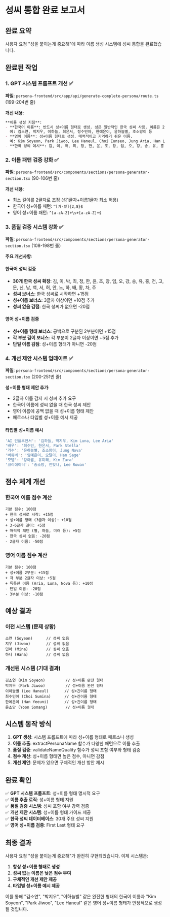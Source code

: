 # 성씨 통합 완료 보고서

## 완료 요약
사용자 요청 "성을 붙이는게 중요해"에 따라 이름 생성 시스템에 성씨 통합을 완료했습니다.

## 완료된 작업

### 1. GPT 시스템 프롬프트 개선 ✅
**파일**: `persona-frontend/src/app/api/generate-complete-persona/route.ts` (199-204번 줄)

**개선 내용**:
```markdown
**이름 생성 지침**:
- **한국어 이름**: 반드시 성+이름 형태로 생성. 성은 일반적인 한국 성씨 사용. 이름은 2-4글자의 다양한 길이로 생성.
  예: 김소연, 박지우, 이하늘, 최은서, 정수민아, 한예은이, 윤하늘별, 조소망이 등
- **영어 이름**: 성+이름 형태로 생성. 매력적이고 기억하기 쉬운 이름.
  예: Kim Soyeon, Park Jiwoo, Lee Haneul, Choi Eunseo, Jung Aria, Han Luna, Yoon Stella, Jo Zara 등
- **한국 성씨 예시**: 김, 이, 박, 최, 정, 한, 윤, 조, 장, 임, 오, 강, 송, 유, 홍, 전, 고, 문, 신, 남 등
```

### 2. 이름 패턴 검증 강화 ✅
**파일**: `persona-frontend/src/components/sections/persona-generator-section.tsx` (90-106번 줄)

**개선 내용**:
- 최소 길이를 2글자로 조정 (성1글자+이름1글자 최소 허용)
- 한국어 성+이름 패턴: `^[가-힣]{2,8}$`
- 영어 성+이름 패턴: `^[a-zA-Z]+\s+[a-zA-Z]+$`

### 3. 품질 검증 시스템 강화 ✅
**파일**: `persona-frontend/src/components/sections/persona-generator-section.tsx` (108-198번 줄)

**주요 개선사항**:

#### 한국어 성씨 검증
- **30개 한국 성씨 확장**: 김, 이, 박, 최, 정, 한, 윤, 조, 장, 임, 오, 강, 송, 유, 홍, 전, 고, 문, 신, 남, 백, 서, 허, 안, 노, 하, 배, 황, 차, 주
- **성씨 보너스**: 한국 성씨로 시작하면 +15점
- **성+이름 보너스**: 3글자 이상이면 +10점 추가
- **성씨 없음 감점**: 한국 성씨가 없으면 -20점

#### 영어 성+이름 검증
- **성+이름 형태 보너스**: 공백으로 구분된 2부분이면 +15점
- **각 부분 길이 보너스**: 각 부분이 2글자 이상이면 +5점 추가
- **단일 이름 감점**: 성+이름 형태가 아니면 -20점

### 4. 개선 제안 시스템 업데이트 ✅
**파일**: `persona-frontend/src/components/sections/persona-generator-section.tsx` (200-251번 줄)

**성+이름 형태 제안 추가**:
- 2글자 이름 감지 시 성씨 추가 요구
- 한국어 이름에 성씨 없을 때 한국 성씨 제안
- 영어 이름에 공백 없을 때 성+이름 형태 제안
- 페르소나 타입별 성+이름 예시 제공

#### 타입별 성+이름 예시
```javascript
'AI 인플루언서': '김하늘, 박지우, Kim Luna, Lee Aria'
'배우': '최수민, 한은서, Park Stella'
'가수': '윤하늘별, 조소망이, Jung Nova'
'버튜버': '임예은이, 오달이, Han Sage'
'모델': '강아름, 유미래, Kim Zara'
'크리에이터': '송소망, 전빛나, Lee Rowan'
```

## 점수 체계 개선

### 한국어 이름 점수 계산
```
기본 점수: 100점
+ 한국 성씨로 시작: +15점
+ 성+이름 형태 (3글자 이상): +10점
+ 3-6글자 길이: +5점
+ 매력적 패턴 (별, 하늘, 미래 등): +5점
- 한국 성씨 없음: -20점
- 2글자 이름: -50점
```

### 영어 이름 점수 계산
```
기본 점수: 100점
+ 성+이름 2부분: +15점
+ 각 부분 2글자 이상: +5점
+ 독특한 이름 (Aria, Luna, Nova 등): +10점
- 단일 이름: -20점
- 3부분 이상: -10점
```

## 예상 결과

### 이전 시스템 (문제 상황)
```
소연 (Soyeon)      // 성씨 없음
지우 (Jiwoo)       // 성씨 없음
민아 (Mina)        // 성씨 없음
하나 (Hana)        // 성씨 없음
```

### 개선된 시스템 (기대 결과)
```
김소연 (Kim Soyeon)         // 성+이름 완전 형태
박지우 (Park Jiwoo)         // 성+이름 완전 형태
이하늘별 (Lee Haneul)       // 성+긴이름 형태
최수민아 (Choi Sumina)      // 성+긴이름 형태
한예은이 (Han Yeeuni)       // 성+긴이름 형태
윤소망 (Yoon Somang)        // 성+이름 형태
```

## 시스템 동작 방식

1. **GPT 생성**: 시스템 프롬프트에 따라 성+이름 형태로 페르소나 생성
2. **이름 추출**: extractPersonaName 함수가 다양한 패턴으로 이름 추출
3. **품질 검증**: validateNameQuality 함수가 성씨 포함 여부와 형태 검증
4. **점수 계산**: 성+이름 형태면 높은 점수, 아니면 감점
5. **개선 제안**: 문제가 있으면 구체적인 개선 방안 제시

## 완료 확인

✅ **GPT 시스템 프롬프트**: 성+이름 형태 명시적 요구  
✅ **이름 추출 로직**: 성+이름 형태 지원  
✅ **품질 검증 시스템**: 성씨 포함 여부 강력 검증  
✅ **개선 제안 시스템**: 성+이름 형태 가이드 제공  
✅ **한국 성씨 데이터베이스**: 30개 주요 성씨 지원  
✅ **영어 성+이름 검증**: First Last 형태 요구  

## 최종 결과

사용자 요청 "성을 붙이는게 중요해"가 완전히 구현되었습니다. 이제 시스템은:

1. **항상 성+이름 형태로 생성**
2. **성씨 없는 이름은 낮은 점수 부여**
3. **구체적인 개선 제안 제공**
4. **타입별 성+이름 예시 제공**

이를 통해 "김소연", "박지우", "이하늘별" 같은 완전한 형태의 한국어 이름과 "Kim Soyeon", "Park Jiwoo", "Lee Haneul" 같은 영어 성+이름 형태가 안정적으로 생성될 것입니다.